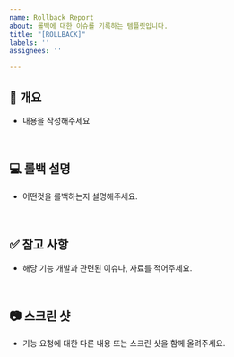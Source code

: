 ```yaml
---
name: Rollback Report
about: 롤백에 대한 이슈를 기록하는 템플릿입니다.
title: "[ROLLBACK]"
labels: ''
assignees: ''

---
```


## 📌  개요

- 내용을 작성해주세요

<br>

## 💻  롤백 설명

- 어떤것을 롤백하는지 설명해주세요.

<br>

## ✅  참고 사항

- 해당 기능 개발과 관련된 이슈나, 자료를 적어주세요.

<br>

## 📷  스크린 샷
- 기능 요청에 대한 다른 내용 또는 스크린 샷을 함께 올려주세요.
